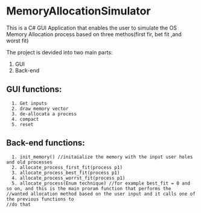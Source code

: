 # MemoryAllocationSimulator
This is a C# GUI Application that enables the user to simulate the OS Memory Allocation process based on three methos(first fir, bet fit ,and worst fit)

The project is devided into two main parts:
  1. GUI
  2. Back-end

## GUI functions:
      1. Get inputs
      2. draw memory vector
      3. de-allocata a process
      4. compact
      5. reset
      
## Back-end functions:
      1. init_memory() //initaialize the memory with the input user holes and old processes
      2. allocate_process_first_fit(process p1)
      3. allocate_process_best_fit(process p1)
      4. allocate_process_worrst_fit(process p1)
      5. allocate_process(Enum technique) //for example best_fit = 0 and so on, and this is the main proram function that performs the                                               //wanted allocation method based on the user input and it calls one of the previous functions to                                           //do that 
      
      
  
